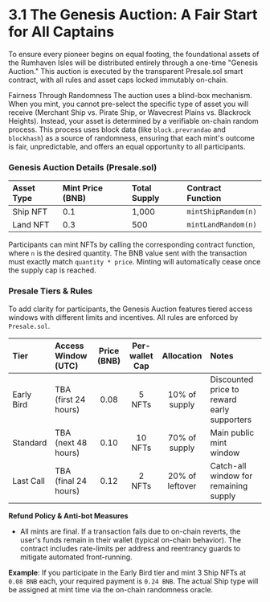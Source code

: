 # 3.1 The Genesis Auction: A Fair Start for All Captains

<!-- Publication styles -->
<link rel="stylesheet" href="../assets/styles.css">

<div class="container">

To ensure every pioneer begins on equal footing, the foundational assets of the Rumhaven Isles will be distributed entirely through a one-time "Genesis Auction." This auction is executed by the transparent Presale.sol smart contract, with all rules and asset caps locked immutably on-chain.

Fairness Through Randomness
The auction uses a blind-box mechanism. When you mint, you cannot pre-select the specific type of asset you will receive (Merchant Ship vs. Pirate Ship, or Wavecrest Plains vs. Blackrock Heights). Instead, your asset is determined by a verifiable on-chain random process. This process uses block data (like `block.prevrandao` and `blockhash`) as a source of randomness, ensuring that each mint's outcome is fair, unpredictable, and offers an equal opportunity to all participants.

### Genesis Auction Details (Presale.sol)

| Asset Type | Mint Price (BNB) | Total Supply | Contract Function |
| :--- | :--- | :--- | :--- |
| Ship NFT | 0.1 | 1,000 | `mintShipRandom(n)` |
| Land NFT | 0.3 | 500 | `mintLandRandom(n)` |

Participants can mint NFTs by calling the corresponding contract function, where `n` is the desired quantity. The BNB value sent with the transaction must exactly match `quantity * price`. Minting will automatically cease once the supply cap is reached.

</div>

### Presale Tiers & Rules

To add clarity for participants, the Genesis Auction features tiered access windows with different limits and incentives. All rules are enforced by `Presale.sol`.

| Tier | Access Window (UTC) | Price (BNB) | Per-wallet Cap | Allocation | Notes |
| :--- | :--- | :---: | :---: | :---: | :--- |
| Early Bird | TBA (first 24 hours) | 0.08 | 5 NFTs | 10% of supply | Discounted price to reward early supporters |
| Standard | TBA (next 48 hours) | 0.10 | 10 NFTs | 70% of supply | Main public mint window |
| Last Call | TBA (final 24 hours) | 0.12 | 2 NFTs | 20% of leftover | Catch-all window for remaining supply |

**Refund Policy & Anti-bot Measures**
- All mints are final. If a transaction fails due to on-chain reverts, the user's funds remain in their wallet (typical on-chain behavior). The contract includes rate-limits per address and reentrancy guards to mitigate automated front-running.

**Example**: If you participate in the Early Bird tier and mint 3 Ship NFTs at `0.08 BNB` each, your required payment is `0.24 BNB`. The actual Ship type will be assigned at mint time via the on-chain randomness oracle.

</div>
